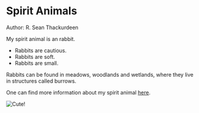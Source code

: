 # Spirit Animals
Author: R. Sean Thackurdeen

My spirit animal is an rabbit.

- Rabbits are cautious.
- Rabbits are soft.
- Rabbits are small.

Rabbits can be found in meadows, woodlands and wetlands, where they live in structures called burrows.

One can find more information about my spirit animal [here](http://en.wikipedia.org/wiki/Rabbit).

![Cute!](http://en.wikipedia.org/wiki/Rabbit#/media/File:Rabbit_in_montana.jpg)

